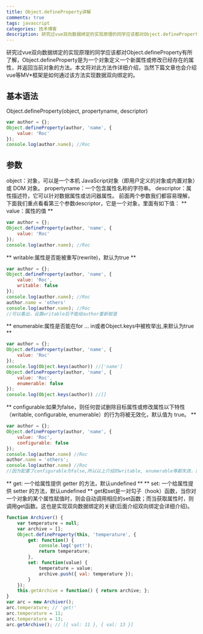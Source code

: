 ```yaml
---
title: Object.defineProperty讲解
comments: true
tags: javascript
categories: 技术博客
description: 研究过vue双向数据绑定的实现原理的同学应该都对Object.defineProperty有所了解，Object.defineProperty是为一个对象定义一个新属性或修改已经存在的属性，并返回当前对象的方法。本文将对此方法作详细介绍，当然下篇文章也会介绍vue等MV*框架是如何通过该方法实现数据双向绑定的。
---
```

研究过vue双向数据绑定的实现原理的同学应该都对Object.defineProperty有所了解，Object.defineProperty是为一个对象定义一个新属性或修改已经存在的属性，并返回当前对象的方法。本文将对此方法作详细介绍，当然下篇文章也会介绍vue等MV*框架是如何通过该方法实现数据双向绑定的。
## 基本语法
Object.defineProperty(object, propertyname, descriptor)
```javascript
var author = {};
Object.defineProperty(author, 'name', {
    value: 'Roc'
});
console.log(author.name); //Roc
```
## 参数
object：对象，可以是一个本机 JavaScript对象（即用户定义的对象或内置对象）或 DOM 对象。
propertyname：一个包含属性名称的字符串。
descriptor：属性描述符，它可以针对数据属性或访问器属性。
前面两个参数我们都容易理解，下面我们重点看看第三个参数descriptor，它是一个对象，里面有如下值：
** value：属性的值 **
```javascript
var author = {};
Object.defineProperty(author, 'name', {
    value: 'Roc'
});
console.log(author.name); //Roc
```
** writable:属性是否能被重写(rewrite)，默认为true **
```javascript
var author = {};
Object.defineProperty(author, 'name', {
    value: 'Roc',
    writable: false
});
console.log(author.name); //Roc
author.name = 'others'
console.log(author.name); //Roc
//可以看出，设置writable后不能给author重新赋值
```
** enumerable:属性是否能在for ... in或者Object.keys中被枚举出,来默认为true **
```javascript
var author = {};
Object.defineProperty(author, 'name', {
    value: 'Roc'
});
console.log(Object.keys(author)) //['name']
Object.defineProperty(author, 'name', {
    value: 'Roc',
    enumerable: false
});
console.log(Object.keys(author)) //[]
```
** configurable:如果为false，则任何尝试删除目标属性或修改属性以下特性（writable, configurable, enumerable）的行为将被无效化，默认值为 true。 **
```javascript
var author = {};
Object.defineProperty(author, 'name', {
    value: 'Roc',
    configurable: false
});
console.log(author.name) //Roc
author.name = 'others';
console.log(author.name) //Roc
//因为配置了configurable为false,所以以上介绍的writable, enumerable等都失效，默认值变为false。
```
** get: 一个给属性提供 getter 的方法，默认undefined **
** set: 一个给属性提供 setter 的方法，默认undefined **
get和set是一对勾子（hook）函数，当你对一个对象的某个属性赋值时，则会自动调用相应的set函数；而当获取属性时，则调用get函数。这也是实现双向数据绑定的关键(后面介绍双向绑定会详细介绍)。
```javascript
function Archiver() {
    var temperature = null;
    var archive = [];
    Object.defineProperty(this, 'temperature', {
        get: function() {
            console.log('get!');
            return temperature;
        },
        set: function(value) {
            temperature = value;
            archive.push({ val: temperature });
        }
    });
    this.getArchive = function() { return archive; };
}
var arc = new Archiver();
arc.temperature; // 'get!'
arc.temperature = 11;
arc.temperature = 13;
arc.getArchive(); // [{ val: 11 }, { val: 13 }]
```